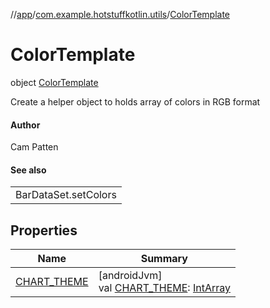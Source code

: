 //[app](../../../index.md)/[com.example.hotstuffkotlin.utils](../index.md)/[ColorTemplate](index.md)

# ColorTemplate

object [ColorTemplate](index.md)

Create a helper object to holds array of colors in RGB format

#### Author

Cam Patten

#### See also

| |
|---|
| BarDataSet.setColors |

## Properties

| Name | Summary |
|---|---|
| [CHART_THEME](-c-h-a-r-t_-t-h-e-m-e.md) | [androidJvm]<br>val [CHART_THEME](-c-h-a-r-t_-t-h-e-m-e.md): [IntArray](https://kotlinlang.org/api/latest/jvm/stdlib/kotlin/-int-array/index.html) |
